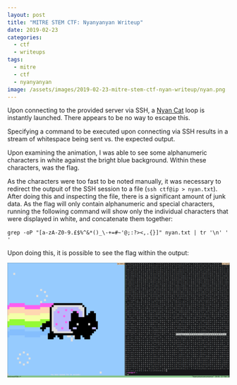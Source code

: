 ```yaml
---
layout: post
title: "MITRE STEM CTF: Nyanyanyan Writeup"
date: 2019-02-23
categories:
  - ctf
  - writeups
tags:
  - mitre
  - ctf
  - nyanyanyan
image: /assets/images/2019-02-23-mitre-stem-ctf-nyan-writeup/nyan.png
---
```


Upon connecting to the provided server via SSH, a [Nyan Cat](https://www.youtube.com/watch?v=wZZ7oFKsKzY) loop is instantly launched. There appears to be no way to escape this.

Specifying a command to be executed upon connecting via SSH results in a stream of whitespace being sent vs. the expected output.

Upon examining the animation, I was able to see some alphanumeric characters in white against the bright blue background. Within these characters, was the flag.

As the characters were too fast to be noted manually, it was necessary to redirect the outpuit of the SSH session to a file (`ssh ctf@ip > nyan.txt`). After doing this and inspecting the file, there is a significant amount of junk data. As the flag will only contain alphanumeric and special characters, running the following command will show only the individual characters that were displayed in white, and concatenate them together:

```shell_session
grep -oP "[a-zA-Z0-9.£$%^&*()_\-+=#~'@;:?><,.{}]" nyan.txt | tr '\n' ' '
```

Upon doing this, it is possible to see the flag within the output:

![](/assets/images/2019-02-23-mitre-stem-ctf-nyan-writeup/screenshot.png)
